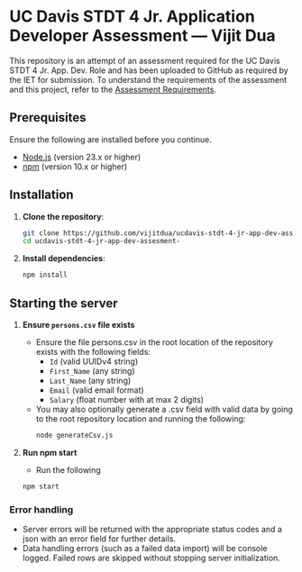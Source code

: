 # UC Davis STDT 4 Jr. Application Developer Assessment — Vijit Dua

This repository is an attempt of an assessment required for the UC Davis STDT 4 Jr. App. Dev. Role and has been uploaded
to GitHub as required by the IET for submission. To understand the requirements of the assessment and this project,
refer to the [Assessment Requirements](./assessment-requirements.pdf).

## Prerequisites

Ensure the following are installed before you continue.

- [Node.js](https://nodejs.org/en/) (version 23.x or higher)
- [npm](https://www.npmjs.com/get-npm) (version 10.x or higher)

## Installation

1. **Clone the repository**:
   ```bash
   git clone https://github.com/vijitdua/ucdavis-stdt-4-jr-app-dev-assesment-
   cd ucdavis-stdt-4-jr-app-dev-assesment-
   ```
2. **Install dependencies**:
   ```bash
   npm install
   ```

## Starting the server

1. **Ensure `persons.csv` file exists**

    - Ensure the file persons.csv in the root location of the repository exists with the following fields:
        - `Id` (valid UUIDv4 string)
        - `First_Name` (any string)
        - `Last_Name` (any string)
        - `Email` (valid email format)
        - `Salary` (float number with at max 2 digits)
    - You may also optionally generate a .csv field with valid data by going to the root repository location and running
      the following:
        ```bash
        node generateCsv.js
        ```

2. **Run npm start**

    - Run the following
    ```bash
    npm start
    ```

### Error handling

- Server errors will be returned with the appropriate status codes and a json with an error field for further details.
- Data handling errors (such as a failed data import) will be console logged. Failed rows are skipped without stopping
  server initialization.